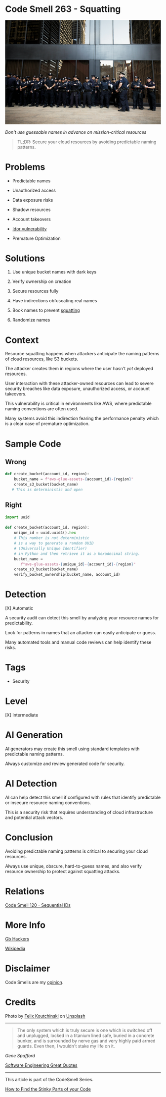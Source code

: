 # Code Smell 263 - Squatting

![Code Smell 263 - Squatting](Code%20Smell%20263%20-%20Squatting.jpg)

*Don't use guessable names in advance on mission-critical resources*

> TL;DR: Secure your cloud resources by avoiding predictable naming patterns.

# Problems

- Predictable names

- Unauthorized access

- Data exposure risks

- Shadow resources

- Account takeovers

- [Idor vulnerability](https://en.wikipedia.org/wiki/Insecure_direct_object_reference)

- Premature Optimization

# Solutions

1. Use unique bucket names with dark keys

2. Verify ownership on creation

3. Secure resources fully

4. Have indirections obfuscating real names

5. Book names to prevent [squatting](https://en.wikipedia.org/wiki/Cybersquatting)

6. Randomize names

# Context

Resource squatting happens when attackers anticipate the naming patterns of cloud resources, like S3 buckets.

The attacker creates them in regions where the user hasn't *yet* deployed resources. 

User interaction with these attacker-owned resources can lead to severe security breaches like data exposure, unauthorized access, or account takeovers. 

This vulnerability is critical in environments like AWS, where predictable naming conventions are often used.

Many systems avoid this indirection fearing the performance penalty which is a clear case of premature optimization.

# Sample Code

## Wrong

<!-- [Gist Url](https://gist.github.com/mcsee/fadc914160d921bcf04f44c9b33397c2) -->

```python
def create_bucket(account_id, region):
    bucket_name = f"aws-glue-assets-{account_id}-{region}"
    create_s3_bucket(bucket_name)  
   # This is deterministic and open
```

## Right

<!-- [Gist Url](https://gist.github.com/mcsee/05b5dedb14f5696545c7e96d120fafd9) -->

```python
import uuid

def create_bucket(account_id, region):
    unique_id = uuid.uuid4().hex
    # This number is not deterministic
    # is a way to generate a random UUID
    # (Universally Unique Identifier) 
    # in Python and then retrieve it as a hexadecimal string.
    bucket_name =
       f"aws-glue-assets-{unique_id}-{account_id}-{region}"
    create_s3_bucket(bucket_name)
    verify_bucket_ownership(bucket_name, account_id)
```

# Detection

[X] Automatic 

A security audit can detect this smell by analyzing your resource names for predictability. 

Look for patterns in names that an attacker can easily anticipate or guess.

Many automated tools and manual code reviews can help identify these risks.

# Tags

- Security

# Level

[X] Intermediate

# AI Generation

AI generators may create this smell using standard templates with predictable naming patterns. 

Always customize and review generated code for security.

# AI Detection

AI can help detect this smell if configured with rules that identify predictable or insecure resource naming conventions.

This is a security risk that requires understanding of cloud infrastructure and potential attack vectors.

# Conclusion
 
Avoiding predictable naming patterns is critical to securing your cloud resources. 

Always use unique, obscure, hard-to-guess names, and also verify resource ownership to protect against squatting attacks.

# Relations

[Code Smell 120 - Sequential IDs](https://github.com/mcsee/Software-Design-Articles/tree/main/Articles/Code%20Smells/Code%20Smell%20120%20-%20Sequential%20IDs/readme.md)

# More Info

[Gb Hackers](https://gbhackers.com/aws-vulnerability-remote-execution/)

[Wikipedia](https://en.wikipedia.org/wiki/Cybersquatting)

# Disclaimer

Code Smells are my [opinion](https://github.com/mcsee/Software-Design-Articles/tree/main/Articles/Blogging/I%20Wrote%20More%20than%2090%20Articles%20on%202021%20Here%20is%20What%20I%20Learned/readme.md).

# Credits

Photo by [Felix Koutchinski](https://unsplash.com/@pheliks) on [Unsplash](https://unsplash.com/photos/group-of-police-standing-near-grey-building-WEcl8_kqwpg)  
  
* * *

> The only system which is truly secure is one which is switched off and unplugged, locked in a titanium lined safe, buried in a concrete bunker, and is surrounded by nerve gas and very highly paid armed guards. Even then, I wouldn't stake my life on it.

_Gene Spafford_
 
[Software Engineering Great Quotes](https://github.com/mcsee/Software-Design-Articles/tree/main/Articles/Quotes/Software%20Engineering%20Great%20Quotes/readme.md)

* * *

This article is part of the CodeSmell Series.

[How to Find the Stinky Parts of your Code](https://github.com/mcsee/Software-Design-Articles/tree/main/Articles/Code%20Smells/How%20to%20Find%20the%20Stinky%20parts%20of%20your%20Code/readme.md)